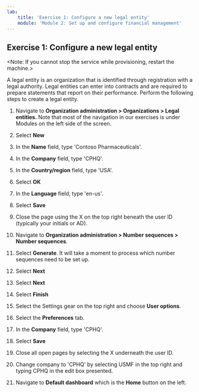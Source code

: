 ```yaml
---
lab:
    title: 'Exercise 1: Configure a new legal entity'
    module: 'Module 2: Set up and configure financial management'
---
```




## **Exercise 1: Configure a new legal entity**

 <Note: If you cannot stop the service while provisioning, restart the machine.>

A legal entity is an organization that is identified through registration with a legal authority. Legal entities can enter into contracts and are required to prepare statements that report on their performance. Perform the following steps to create a legal entity.

1. Navigate to **Organization administration &gt; Organizations &gt; Legal entities.** Note that most of the navigation in our exercises is under Modules on the left side of the screen.

2. Select **New**

3. In the **Name** field, type 'Contoso Pharmaceuticals'.

4. In the **Company** field, type 'CPHQ'.

5. In the **Country/region** field, type 'USA'.

6. Select **OK**

7. In the **Language** field, type 'en-us'.

8. Select **Save**

9. Close the page using the X on the top right beneath the user ID (typically your initials or AD).

10. Navigate to **Organization administration &gt; Number sequences &gt; Number sequences**.

11. Select **Generate**. It will take a moment to process which number sequences need to be set up. 

12. Select **Next**

13. Select **Next**

14. Select **Finish**

15. Select the Settings gear on the top right and choose **User options**.

16. Select the **Preferences** tab.

17. In the **Company** field, type 'CPHQ'.

18. Select **Save**

19. Close all open pages by selecting the X underneath the user ID.

20. Change company to 'CPHQ' by selecting USMF in the top right and typing CPHQ in the edit box presented.

21. Navigate to **Default dashboard** which is the **Home** button on the left.


 
